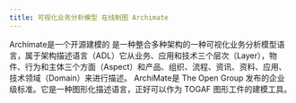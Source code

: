 ```yaml
---
title: 可视化业务分析模型 在线制图 Archimate
---
```


Archimate是一个开源建模的
是一种整合多种架构的一种可视化业务分析模型语言，属于架构描述语言（ADL）它从业务、应用和技术三个层次（Layer），物件、行为和主体三个方面（Aspect）和产品、组织、流程、资讯、资料、应用、技术领域（Domain）来进行描述。
ArchiMate是 The Open Group 发布的企业级标准。它是一种图形化描述语言，正好可以作为 TOGAF 图形工件的建模工具。


